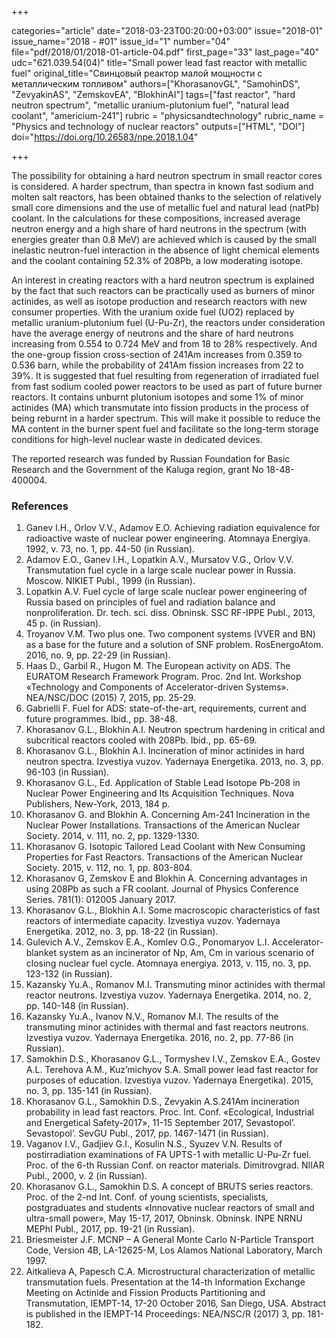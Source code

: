 +++

categories="article"
date="2018-03-23T00:20:00+03:00"
issue="2018-01"
issue_name="2018 - #01"
issue_id="1"
number="04"
file="pdf/2018/01/2018-01-article-04.pdf"
first_page="33"
last_page="40"
udc="621.039.54(04)"
title="Small power lead fast reactor with metallic fuel"
original_title="Свинцовый реактор малой мощности с металлическим топливом"
authors=["KhorasanovGL", "SamohinDS", "ZevyakinAS", "ZemskovEA", "BlokhinAI"]
tags=["fast reactor", "hard neutron spectrum", "metallic uranium-plutonium fuel", "natural lead coolant", "americium-241"]
rubric = "physicsandtechnology"
rubric_name = "Physics and technology of nuclear reactors"
outputs=["HTML", "DOI"]
doi="https://doi.org/10.26583/npe.2018.1.04"

+++

The possibility for obtaining a hard neutron spectrum in small reactor cores is considered. A harder spectrum, than spectra in known fast sodium and molten salt reactors, has been obtained thanks to the selection of relatively small core dimensions and the use of metallic fuel and natural lead (natPb) coolant. In the calculations for these compositions, increased average neutron energy and a high share of hard neutrons in the spectrum (with energies greater than 0.8 MeV) are achieved which is caused by the small inelastic neutron-fuel interaction in the absence of light chemical elements and the coolant containing 52.3% of 208Pb, a low moderating isotope.

An interest in creating reactors with a hard neutron spectrum is explained by the fact that such reactors can be practically used as burners of minor actinides, as well as isotope production and research reactors with new consumer properties. With the uranium oxide fuel (UO2) replaced by metallic uranium-plutonium fuel (U-Pu-Zr), the reactors under consideration have the average energy of neutrons and the share of hard neutrons increasing from 0.554 to 0.724 MeV and from 18 to 28% respectively. And the one-group fission cross-section of 241Am increases from 0.359 to 0.536 barn, while the probability of 241Am fission increases from 22 to 39%. It is suggested that fuel resulting from regeneration of irradiated fuel from fast sodium cooled power reactors to be used as part of future burner reactors. It contains unburnt plutonium isotopes and some 1% of minor actinides (MA) which transmutate into fission products in the process of being reburnt in a harder spectrum. This will make it possible to reduce the MA content in the burner spent fuel and facilitate so the long-term storage conditions for high-level nuclear waste in dedicated devices.

The reported research was funded by Russian Foundation for Basic Research and the Government of the Kaluga region, grant No 18-48-400004.

### References

1. Ganev I.H., Orlov V.V., Adamov E.O. Achieving radiation equivalence for radioactive waste of nuclear power engineering. Atomnaya Energiya. 1992, v. 73, no. 1, pp. 44-50 (in Russian).
2. Adamov E.O., Ganev I.H., Lopatkin A.V., Mursatov V.G., Orlov V.V. Transmutation fuel cycle in a large scale nuclear power in Russia. Moscow. NIKIET Publ., 1999 (in Russian).
3. Lopatkin A.V. Fuel cycle of large scale nuclear power engineering of Russia based on principles of fuel and radiation balance and nonproliferation. Dr. tech. sci. diss. Obninsk. SSC RF-IPPE Publ., 2013, 45 p. (in Russian).
4. Troyanov V.M. Two plus one. Two component systems (VVER and BN) as a base for the future and a solution of SNF problem. RosEnergoAtom. 2016, no. 9, pp. 22-29 (in Russian).
5. Haas D., Garbil R., Hugon M. The European activity on ADS. The EURATOM Research Framework Program. Proc. 2nd Int. Workshop «Technology and Components of Accelerator-driven Systems». NEA/NSC/DOC (2015) 7, 2015, pp. 25-29.
6. Gabrielli F. Fuel for ADS: state-of-the-art, requirements, current and future programmes. Ibid., pp. 38-48.
7. Khorasanov G.L., Blokhin A.I. Neutron spectrum hardening in critical and subcritical reactors cooled with 208Pb. Ibid., pp. 65-69.
8. Khorasanov G.L., Blokhin A.I. Incineration of minor actinides in hard neutron spectra. Izvestiya vuzov. Yadernaya Energetika. 2013, no. 3, pp. 96-103 (in Russian).
9. Khorasanov G.L., Ed. Application of Stable Lead Isotope Pb-208 in Nuclear Power Engineering and Its Acquisition Techniques. Nova Publishers, New-York, 2013, 184 p.
10. Khorasanov G. and Blokhin A. Concerning Am-241 Incineration in the Nuclear Power Installations. Transactions of the American Nuclear Society. 2014, v. 111, no. 2, pp. 1329-1330.
11. Khorasanov G. Isotopic Tailored Lead Coolant with New Consuming Properties for Fast Reactors. Transactions of the American Nuclear Society. 2015, v. 112, no. 1, pp. 803-804.
12. Khorasanov G, Zemskov E and Blokhin A. Concerning advantages in using 208Pb as such a FR coolant. Journal of Physics Conference Series. 781(1): 012005 January 2017.
13. Khorasanov G.L., Blokhin A.I. Some macroscopic characteristics of fast reactors of intermediate capacity. Izvestiya vuzov. Yadernaya Energetika. 2012, no. 3, pp. 18-22 (in Russian).
14. Gulevich A.V., Zemskov E.A., Komlev O.G., Ponomaryov L.I. Accelerator-blanket system as an incinerator of Np, Am, Cm in various scenario of closing nuclear fuel cycle. Atomnaya energiya. 2013, v. 115, no. 3, pp. 123-132 (in Russian).
15. Kazansky Yu.A., Romanov M.I. Transmuting minor actinides with thermal reactor neutrons. Izvestiya vuzov. Yadernaya Energetika. 2014, no. 2, pp. 140-148 (in Russian).
16. Kazansky Yu.A., Ivanov N.V., Romanov M.I. The results of the transmuting minor actinides with thermal and fast reactors neutrons. Izvestiya vuzov. Yadernaya Energetika. 2016, no. 2, pp. 77-86 (in Russian).
17. Samokhin D.S., Khorasanov G.L., Tormyshev I.V., Zemskov E.A., Gostev A.L. Terehova A.M., Kuz’michyov S.A. Small power lead fast reactor for purposes of education. Izvestiya vuzov. Yadernaya Energetika). 2015, no. 3, pp. 135-141 (in Russian).
18. Khorasanov G.L., Samokhin D.S., Zevyakin A.S.241Am incineration probability in lead fast reactors. Proc. Int. Conf. «Ecological, Industrial and Energetical Safety-2017», 11-15 September 2017, Sevastopol’. Sevastopol’. SevGU Publ., 2017, pp. 1467-1471 (in Russian).
19. Vaganov I.V., Gadjiev G.I., Kosulin N.S., Syuzev V.N. Results of postirradiation examinations of FA UPTS-1 with metallic U-Pu-Zr fuel. Proc. of the 6-th Russian Conf. on reactor materials. Dimitrovgrad. NIIAR Publ., 2000, v. 2 (in Russian).
20. Khorasanov G.L., Samokhin D.S. A concept of BRUTS series reactors. Proc. of the 2-nd Int. Conf. of young scientists, specialists, postgraduates and students «Innovative nuclear reactors of small and ultra-small power», May 15-17, 2017, Obninsk. Obninsk. INPE NRNU MEPhI Publ., 2017, pp. 19-21 (in Russian).
21. Briesmeister J.F. MCNP – A General Monte Carlo N-Particle Transport Code, Version 4B, LA-12625-M, Los Alamos National Laboratory, March 1997.
22. Aitkalieva A, Papesch C.A. Microstructural characterization of metallic transmutation fuels. Presentation at the 14-th Information Exchange Meeting on Actinide and Fission Products Partitioning and Transmutation, IEMPT-14, 17-20 October 2016, San Diego, USA. Abstract is published in the IEMPT-14 Proceedings: NEA/NSC/R (2017) 3, pp. 181-182.
